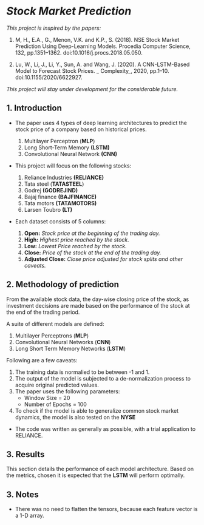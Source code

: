 #  _Stock Market Prediction_ 




_This project is inspired by the papers:_
1. M, H., E.A., G., Menon, V.K. and K.P., S. (2018). NSE Stock Market Prediction Using Deep-Learning Models. Procedia Computer Science, 132, pp.1351–1362. doi:10.1016/j.procs.2018.05.050.


2. Lu, W., Li, J., Li, Y., Sun, A. and Wang, J. (2020). A CNN-LSTM-Based Model to Forecast Stock Prices. _ Complexity_, 
2020, pp.1–10. doi:10.1155/2020/6622927.

_This project will stay under development for the considerable future._
## 1. Introduction 
* The paper uses 4 types of deep learning architectures to predict
  the stock price of a company based on historical prices.
    1. Multilayer Perceptron (**MLP**)
    2. Long Short-Term Memory **(LSTM)**
    3. Convolutional Neural Network **(CNN)**


* This project will focus on the following stocks:
  1. Reliance Industries **(RELIANCE)**
  2. Tata steel (**TATASTEEL**)
  3. Godrej **(GODREJIND)**
  4. Bajaj finance **(BAJFINANCE)**
  5. Tata motors **(TATAMOTORS)**
  6. Larsen Toubro **(LT)**


* Each dataset consists of 5 columns:
  1. **Open:** _Stock price at the beginning of the trading day._
  2. **High:** _Highest price reached by the stock._ 
  3. **Low:** _Lowest Price reached by the stock._
  4. **Close:** _Price of the stock at the end of the trading day._
  5. **Adjusted Close:** _Close price adjusted for stock splits and other caveats._

## 2. Methodology of prediction 
From the available stock data, the day-wise closing price of the stock, as investment
decisions are made based on the performance of the stock at the end of the trading period.

A suite of different models are defined: 
  1. Multilayer Perceptrons (**MLP**)
  2. Convolutional Neural Networks (**CNN**)
  3. Long Short Term Memory Networks (**LSTM**)

Following are a few caveats:

1. The training data is normalied to be between -1 and 1.
2. The output of the model is subjected to a de-normalization process to acquire original predicted values. 
3. The paper uses the following parameters:
   * Window Size = 20
   * Number of Epochs = 100
4. To check if the model is able to generalize common stock market
   dynamics, the model is also tested on the **NYSE**

* The code was written as generally as possible, with a trial application to RELIANCE.



## 3. Results
This section details the performance of each model architecture. Based on the metrics, chosen 
it is expected that the **LSTM** will perform optimally.

## 3. Notes
* There was no need to flatten the tensors, because each 
  feature vector is a 1-D array. 
